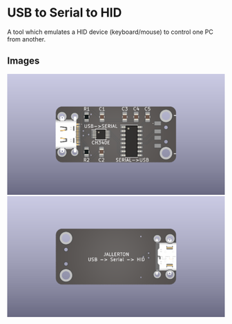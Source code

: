 # USB to Serial to HID

A tool which emulates a HID device (keyboard/mouse) to control one PC from another.

## Images

![Top](/images/top.png)
![Bottom](/images/bottom.png)
